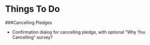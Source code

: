 Things To Do
===

###Cancelling Pledges

* Confirmation dialog for cancelling pledge, with optional "Why You Cancelling" survey?